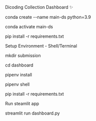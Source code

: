 Dicoding Collection Dashboard ✨

conda create --name main-ds python=3.9

conda activate main-ds

pip install -r requirements.txt

Setup Environment - Shell/Terminal

mkdir submission

cd dashboard

pipenv install

pipenv shell

pip install -r requirements.txt


Run steamlit app

streamlit run dashboard.py

